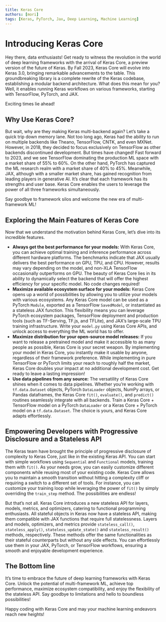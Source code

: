 ```yaml
---
title: Keras Core
authors: [mori]
tags: [Keras, PyTorch, Jax, Deep Learning, Machine Learning]
---
```


# Introducing Keras Core

Hey there, data enthusiasts! Get ready to witness the revolution in the world of deep learning frameworks with the arrival of Keras Core, a preview version of the future of Keras. By Fall 2023, Keras Core will evolve into Keras 3.0, bringing remarkable advancements to the table. This groundbreaking library is a complete rewrite of the Keras codebase, establishing a modular backend architecture. What does this mean for you? Well, it enables running Keras workflows on various frameworks, starting with TensorFlow, PyTorch, and JAX.

Exciting times lie ahead!

## Why Use Keras Core?

But wait, why are they making Keras multi-backend again? Let’s take a quick trip down memory lane. Not too long ago, Keras had the ability to run on multiple backends like Theano, TensorFlow, CNTK, and even MXNet. However, in 2018, they decided to focus exclusively on TensorFlow as other backends discontinued development. But times have changed! Fast forward to 2023, and we see TensorFlow dominating the production ML space with a market share of 55% to 60%. On the other hand, PyTorch has captured the ML research realm with a market share of 40% to 45%. Meanwhile, JAX, although with a smaller market share, has gained recognition from leading players in generative AI. It’s clear that each framework has its strengths and user base. Keras Core enables the users to leverage the power of all three frameworks simultaneously.

Say goodbye to framework silos and welcome the new era of multi-framework ML!

<!--truncate-->

## Exploring the Main Features of Keras Core

Now that we understand the motivation behind Keras Core, let’s dive into its incredible features.

- **Always get the best performance for your models:** With Keras Core, you can achieve optimal training and inference performance across different hardware platforms. The benchmarks indicate that JAX usually delivers the best performance on GPU, TPU, and CPU. However, results may vary depending on the model, and non-XLA TensorFlow occasionally outperforms on GPU. The beauty of Keras Core lies in its ability to dynamically select the backend that will offer the highest efficiency for your specific model. No code changes required!
- **Maximize available ecosystem surface for your models:** Keras Core opens up a world of possibilities by allowing you to utilize your models with various ecosystems. Any Keras Core model can be used as a PyTorch `Module`, exported as a TensorFlow `SavedModel`, or instantiated as a stateless JAX function. This flexibility means you can leverage PyTorch ecosystem packages, TensorFlow deployment and production tools (such as TF-Serving, TF.js, and TFLite), and JAX’s large-scale TPU training infrastructure. Write your `model.py` using Keras Core APIs, and unlock access to everything the ML world has to offer.
- **Maximize distribution for your open-source model releases:** If you want to release a pretrained model and make it accessible to as many people as possible, Keras Core is your secret weapon. By implementing your model in Keras Core, you instantly make it usable by anyone, regardless of their framework preference. While implementing in pure TensorFlow or PyTorch limits your reach to roughly half the market, Keras Core doubles your impact at no additional development cost. Get ready to leave a lasting impression!
- **Use data pipelines from any source:** The versatility of Keras Core shines when it comes to data pipelines. Whether you’re working with `tf.data.Dataset` objects, PyTorch `DataLoader` objects, NumPy arrays, or Pandas dataframes, the Keras Core `fit()`, `evaluate()`, and `predict()` routines seamlessly integrate with all backends. Train a Keras Core + TensorFlow model on a PyTorch `DataLoader` or a Keras Core + PyTorch model on a `tf.data.Dataset`. The choice is yours, and Keras Core adapts effortlessly.

## Empowering Developers with Progressive Disclosure and a Stateless API

The Keras team have brought the principle of progressive disclosure of complexity to Keras Core, just like in the existing Keras API. You can start with simple workflows using `Sequential` and `Functional` models, training them with `fit()`. As your needs grow, you can easily customize different components while reusing most of your existing code. Keras Core allows you to maintain a smooth transition without hitting a complexity cliff or requiring a switch to a different set of tools. For instance, you can customize your training loop while leveraging the power of `fit()` by simply overriding the `train_step` method. The possibilities are endless!

But that’s not all. Keras Core introduces a new stateless API for layers, models, metrics, and optimizers, catering to functional programming enthusiasts. All stateful objects in Keras now have a stateless API, making them compatible with JAX functions that require full statelessness. Layers and models, optimizers, and metrics provide `stateless_call()`, `stateless_apply()`, `stateless_update_state()` and `stateless_result()` methods, respectively. These methods offer the same functionalities as their stateful counterparts but without any side effects. You can effortlessly use them in your JAX, PyTorch, or TensorFlow workflows, ensuring a smooth and enjoyable development experience.

## The Bottom line

It’s time to embrace the future of deep learning frameworks with Keras Core. Unlock the potential of multi-framework ML, achieve top performance, maximize ecosystem compatibility, and enjoy the flexibility of the stateless API. Say goodbye to limitations and hello to boundless possibilities!

Happy coding with Keras Core and may your machine learning endeavors reach new heights!
